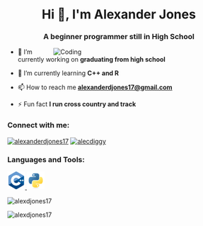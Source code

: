 <h1 align="center">Hi 👋, I'm Alexander Jones</h1>
<h3 align="center">A beginner programmer still in High School</h3>
<img align="right" alt="Coding" width="400" src="https://www.budgetsaresexy.com/images/working-gif.gif">

- 🔭 I’m currently working on **graduating from high school**

- 🌱 I’m currently learning **C++ and R**

- 📫 How to reach me **alexanderdjones17@gmail.com**

- ⚡ Fun fact **I run cross country and track**

<h3 align="left">Connect with me:</h3>
<p align="left">
<a href="https://instagram.com/alexanderdjones17" target="blank"><img align="center" src="https://raw.githubusercontent.com/rahuldkjain/github-profile-readme-generator/master/src/images/icons/Social/instagram.svg" alt="alexanderdjones17" height="30" width="40" /></a>
<a href="https://discord.gg/alecdiggy" target="blank"><img align="center" src="https://raw.githubusercontent.com/rahuldkjain/github-profile-readme-generator/master/src/images/icons/Social/discord.svg" alt="alecdiggy" height="30" width="40" /></a>
</p>

<h3 align="left">Languages and Tools:</h3>
<p align="left"> <a href="https://www.w3schools.com/cpp/" target="_blank" rel="noreferrer"> <img src="https://raw.githubusercontent.com/devicons/devicon/master/icons/cplusplus/cplusplus-original.svg" alt="cplusplus" width="40" height="40"/> </a> <a href="https://www.python.org" target="_blank" rel="noreferrer"> <img src="https://raw.githubusercontent.com/devicons/devicon/master/icons/python/python-original.svg" alt="python" width="40" height="40"/> </a> </p>

<p><img align="center" src="https://github-readme-streak-stats.herokuapp.com/?user=alexdjones17&" alt="alexdjones17" /></p>

<p><img align="left" src="https://github-readme-stats.vercel.app/api/top-langs?username=alexdjones17&show_icons=true&locale=en&layout=compact" alt="alexdjones17" /></p>
